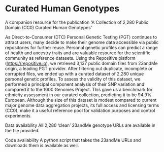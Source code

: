 # Curated Human Genotypes
A companion resource for the publication 'A Collection of 2,280 Public Domain (CC0) Curated Human Genotypes'

As Direct-to-Consumer (DTC) Personal Genetic Testing (PGT) continues to attract users, many decide to make their genome data accessible via public repositories for further reuse. Personal genetic profiles can predict a range of health and ancestry traits and are valuable resource for the scientific community as reference datasets. Using the Repositive platform (https://repositive.io), we retrieved 3,137 public domain files from 23andMe origin, a leading PGT provider. After filtering out duplicate, incomplete or corrupted files, we ended up with a curated dataset of 2,280 unique personal genetic profiles. To assess the validity of this dataset, we performed a principal component analysis of their SNP variation and compared it to the 1000 Genomes Project. This gave us a benchmark for ethnicity assessment in our curated collection, predicting it to be 94.9% European. Although the size of this dataset is modest compared to current major genome data aggregation projects, its full access and licensing terms (CC0), make it a useful reference pool for validation purposes and control experiments.

Data availability
All 2,280 ‘clean’ 23andMe genotype URLs are available in the file provided.

Code availability
A python script that takes the 23andMe URLs and downloads them is available as well.
